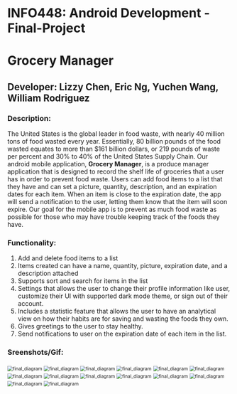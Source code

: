 # INFO448: Android Development - Final-Project

# Grocery Manager

## Developer: Lizzy Chen, Eric Ng, Yuchen Wang, William Rodriguez

### Description:
The United States is the global leader in food waste, with nearly 40 million tons of food wasted every year. Essentially, 80 billion pounds of the food wasted equates to more than $161 billion dollars, or 219 pounds of waste per percent and 30% to 40% of the United States Supply Chain. Our android mobile application, **Grocery Manager**, is a produce manager application that is designed to record the shelf life of groceries that a user has in order to prevent food waste. Users can add food items to a list that they have and can set a picture, quantity, description, and an expiration dates for each item. When an item is close to the expiration date, the app will send a notification to the user, letting them know that the item will soon expire. Our goal for the mobile app is to prevent as much food waste as possible for those who may have trouble keeping track of the foods they have.

### Functionality:

1. Add and delete food items to a list
1. Items created can have a name, quantity, picture, expiration date, and a description attached
1. Supports sort and search for items in the list
1. Settings that allows the user to change their profile information like user, customize their UI with supported dark mode theme, or sign out of their account.
1. Includes a statistic feature that allows the user to have an analytical view on how their habits are for saving and wasting the foods they own.
1. Gives greetings to the user to stay healthy.
1. Send notifications to user on the expiration date of each item in the list. 

### Sreenshots/Gif:
<img src="Final_1.png" alt="final_diagram" style="zoom:75%;" />

<img src="Final_2.png" alt="final_diagram" style="zoom:75%;" />

<img src="Final_3.png" alt="final_diagram" style="zoom:75%;" />

<img src="Final_4.png" alt="final_diagram" style="zoom:75%;" />

<img src="Final_5.png" alt="final_diagram" style="zoom:75%;" />

<img src="Final_6.png" alt="final_diagram" style="zoom:75%;" />

<img src="Final_7.png" alt="final_diagram" style="zoom:75%;" />

<img src="Final_8.png" alt="final_diagram" style="zoom:75%;" />

<img src="Final_9.png" alt="final_diagram" style="zoom:75%;" />

<img src="Final_10.png" alt="final_diagram" style="zoom:75%;" />

<img src="Final_11.png" alt="final_diagram" style="zoom:75%;" />

<img src="Final_12.png" alt="final_diagram" style="zoom:75%;" />

<img src="Final_13.png" alt="final_diagram" style="zoom:75%;" />

<img src="Final_14.png" alt="final_diagram" style="zoom:75%;" />
